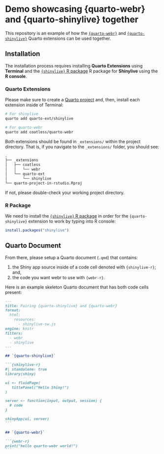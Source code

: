 # Demo showcasing {quarto-webr} and {quarto-shinylive} together

This repository is an example of how the [`{quarto-webr}`](https://github.com/coatless/quarto-webr) 
and [`{quarto-shinylive}`](https://github.com/quarto-ext/shinylive) Quarto extensions can be used together. 

## Installation 

The installation process requires installing **Quarto Extensions** using **Terminal**
and the [`{shinylive}` R package](https://cran.r-project.org/web/packages/shinylive/index.html)
R package for **Shinylive** using the **R console**.

### Quarto Extensions

Please make sure to create a [Quarto project](https://quarto.org/docs/projects/quarto-projects.html) and, then, install each extension inside of Terminal:

```sh
# For shinylive
quarto add quarto-ext/shinylive

# For quarto-webr
quarto add coatless/quarto-webr
```

Both extensions should be found in `_extensions/` within the project directory.
That is, if you navigate to the `_extensions/` folder, you should see: 

```default
.
├── _extensions
│   ├── coatless
│   │   └── webr
│   └── quarto-ext
│       └── shinylive
└── quarto-project-in-rstudio.Rproj
```

If not, please double-check your working project directory.


### R Package

We need to install the [`{shinylive}` R package](https://cran.r-project.org/web/packages/shinylive/index.html) in order for the `{quarto-shinylive}`
extension to work by typing into R console:

```r
install.packages("shinylive")
```

## Quarto Document

From there, please setup a Quarto document (`.qmd`) that contains:

1. the Shiny app source inside of a code cell denoted with `{shinylive-r}`; and,
2. the code you want webr to use with `{webr-r}`.

Here is an example skeleton Quarto document that has both code cells present: 

````md
---
title: Pairing {quarto-shinylive} and {quarto-webr}
format:
  html:
    resources: 
      - shinylive-sw.js
engine: knitr
filters:
  - webr
  - shinylive
---

## `{quarto-shinylive}`

```{shinylive-r}
#| standalone: true
library(shiny)

ui <- fluidPage(
   titlePanel("Hello Shiny!")
)

server <- function(input, output, session) {
  # code
}

shinyApp(ui, server)
```

## `{quarto-webr}`

```{webr-r}
print("hello quarto-webr world!")
```

````
